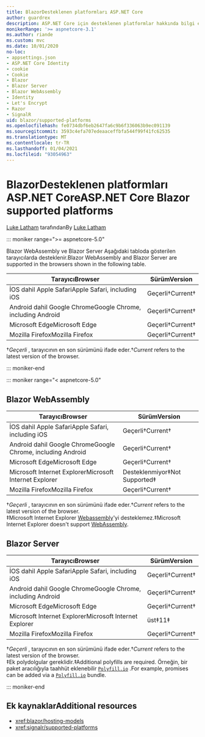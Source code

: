 ```yaml
---
title: BlazorDesteklenen platformları ASP.NET Core
author: guardrex
description: ASP.NET Core için desteklenen platformlar hakkında bilgi edinin Blazor .
monikerRange: '>= aspnetcore-3.1'
ms.author: riande
ms.custom: mvc
ms.date: 10/01/2020
no-loc:
- appsettings.json
- ASP.NET Core Identity
- cookie
- Cookie
- Blazor
- Blazor Server
- Blazor WebAssembly
- Identity
- Let's Encrypt
- Razor
- SignalR
uid: blazor/supported-platforms
ms.openlocfilehash: fe0734dbf6eb2647fa6c9b6f336063b9ec091139
ms.sourcegitcommit: 3593c4efa707edeaaceffbfa544f99f41fc62535
ms.translationtype: MT
ms.contentlocale: tr-TR
ms.lasthandoff: 01/04/2021
ms.locfileid: "93054963"
---
```

# <a name="aspnet-core-no-locblazor-supported-platforms"></a><span data-ttu-id="acb13-103">BlazorDesteklenen platformları ASP.NET Core</span><span class="sxs-lookup"><span data-stu-id="acb13-103">ASP.NET Core Blazor supported platforms</span></span>

<span data-ttu-id="acb13-104">[Luke Latham](https://github.com/guardrex) tarafından</span><span class="sxs-lookup"><span data-stu-id="acb13-104">By [Luke Latham](https://github.com/guardrex)</span></span>

::: moniker range=">= aspnetcore-5.0"

<span data-ttu-id="acb13-105">Blazor WebAssembly ve Blazor Server Aşağıdaki tabloda gösterilen tarayıcılarda desteklenir.</span><span class="sxs-lookup"><span data-stu-id="acb13-105">Blazor WebAssembly and Blazor Server are supported in the browsers shown in the following table.</span></span>

| <span data-ttu-id="acb13-106">Tarayıcı</span><span class="sxs-lookup"><span data-stu-id="acb13-106">Browser</span></span>                          | <span data-ttu-id="acb13-107">Sürüm</span><span class="sxs-lookup"><span data-stu-id="acb13-107">Version</span></span>         |
| -------------------------------- | --------------- |
| <span data-ttu-id="acb13-108">İOS dahil Apple Safari</span><span class="sxs-lookup"><span data-stu-id="acb13-108">Apple Safari, including iOS</span></span>      | <span data-ttu-id="acb13-109">Geçerli&dagger;</span><span class="sxs-lookup"><span data-stu-id="acb13-109">Current&dagger;</span></span> |
| <span data-ttu-id="acb13-110">Android dahil Google Chrome</span><span class="sxs-lookup"><span data-stu-id="acb13-110">Google Chrome, including Android</span></span> | <span data-ttu-id="acb13-111">Geçerli&dagger;</span><span class="sxs-lookup"><span data-stu-id="acb13-111">Current&dagger;</span></span> |
| <span data-ttu-id="acb13-112">Microsoft Edge</span><span class="sxs-lookup"><span data-stu-id="acb13-112">Microsoft Edge</span></span>                   | <span data-ttu-id="acb13-113">Geçerli&dagger;</span><span class="sxs-lookup"><span data-stu-id="acb13-113">Current&dagger;</span></span> |
| <span data-ttu-id="acb13-114">Mozilla Firefox</span><span class="sxs-lookup"><span data-stu-id="acb13-114">Mozilla Firefox</span></span>                  | <span data-ttu-id="acb13-115">Geçerli&dagger;</span><span class="sxs-lookup"><span data-stu-id="acb13-115">Current&dagger;</span></span> |  

<span data-ttu-id="acb13-116">&dagger;*Geçerli* , tarayıcının en son sürümünü ifade eder.</span><span class="sxs-lookup"><span data-stu-id="acb13-116">&dagger;*Current* refers to the latest version of the browser.</span></span>  

::: moniker-end

::: moniker range="< aspnetcore-5.0"

## Blazor WebAssembly

| <span data-ttu-id="acb13-117">Tarayıcı</span><span class="sxs-lookup"><span data-stu-id="acb13-117">Browser</span></span>                          | <span data-ttu-id="acb13-118">Sürüm</span><span class="sxs-lookup"><span data-stu-id="acb13-118">Version</span></span>               |
| -------------------------------- | --------------------- |
| <span data-ttu-id="acb13-119">İOS dahil Apple Safari</span><span class="sxs-lookup"><span data-stu-id="acb13-119">Apple Safari, including iOS</span></span>      | <span data-ttu-id="acb13-120">Geçerli&dagger;</span><span class="sxs-lookup"><span data-stu-id="acb13-120">Current&dagger;</span></span>       |
| <span data-ttu-id="acb13-121">Android dahil Google Chrome</span><span class="sxs-lookup"><span data-stu-id="acb13-121">Google Chrome, including Android</span></span> | <span data-ttu-id="acb13-122">Geçerli&dagger;</span><span class="sxs-lookup"><span data-stu-id="acb13-122">Current&dagger;</span></span>       |
| <span data-ttu-id="acb13-123">Microsoft Edge</span><span class="sxs-lookup"><span data-stu-id="acb13-123">Microsoft Edge</span></span>                   | <span data-ttu-id="acb13-124">Geçerli&dagger;</span><span class="sxs-lookup"><span data-stu-id="acb13-124">Current&dagger;</span></span>       |
| <span data-ttu-id="acb13-125">Microsoft Internet Explorer</span><span class="sxs-lookup"><span data-stu-id="acb13-125">Microsoft Internet Explorer</span></span>      | <span data-ttu-id="acb13-126">Desteklenmiyor&Dagger;</span><span class="sxs-lookup"><span data-stu-id="acb13-126">Not Supported&Dagger;</span></span> |
| <span data-ttu-id="acb13-127">Mozilla Firefox</span><span class="sxs-lookup"><span data-stu-id="acb13-127">Mozilla Firefox</span></span>                  | <span data-ttu-id="acb13-128">Geçerli&dagger;</span><span class="sxs-lookup"><span data-stu-id="acb13-128">Current&dagger;</span></span>       |  

<span data-ttu-id="acb13-129">&dagger;*Geçerli* , tarayıcının en son sürümünü ifade eder.</span><span class="sxs-lookup"><span data-stu-id="acb13-129">&dagger;*Current* refers to the latest version of the browser.</span></span>  
<span data-ttu-id="acb13-130">&Dagger;Microsoft Internet Explorer [Webassembly](https://webassembly.org)'yi desteklemez.</span><span class="sxs-lookup"><span data-stu-id="acb13-130">&Dagger;Microsoft Internet Explorer doesn't support [WebAssembly](https://webassembly.org).</span></span>

## Blazor Server

| <span data-ttu-id="acb13-131">Tarayıcı</span><span class="sxs-lookup"><span data-stu-id="acb13-131">Browser</span></span>                          | <span data-ttu-id="acb13-132">Sürüm</span><span class="sxs-lookup"><span data-stu-id="acb13-132">Version</span></span>         |
| -------------------------------- | --------------- |
| <span data-ttu-id="acb13-133">İOS dahil Apple Safari</span><span class="sxs-lookup"><span data-stu-id="acb13-133">Apple Safari, including iOS</span></span>      | <span data-ttu-id="acb13-134">Geçerli&dagger;</span><span class="sxs-lookup"><span data-stu-id="acb13-134">Current&dagger;</span></span> |
| <span data-ttu-id="acb13-135">Android dahil Google Chrome</span><span class="sxs-lookup"><span data-stu-id="acb13-135">Google Chrome, including Android</span></span> | <span data-ttu-id="acb13-136">Geçerli&dagger;</span><span class="sxs-lookup"><span data-stu-id="acb13-136">Current&dagger;</span></span> |
| <span data-ttu-id="acb13-137">Microsoft Edge</span><span class="sxs-lookup"><span data-stu-id="acb13-137">Microsoft Edge</span></span>                   | <span data-ttu-id="acb13-138">Geçerli&dagger;</span><span class="sxs-lookup"><span data-stu-id="acb13-138">Current&dagger;</span></span> |
| <span data-ttu-id="acb13-139">Microsoft Internet Explorer</span><span class="sxs-lookup"><span data-stu-id="acb13-139">Microsoft Internet Explorer</span></span>      | <span data-ttu-id="acb13-140">üst&Dagger;</span><span class="sxs-lookup"><span data-stu-id="acb13-140">11&Dagger;</span></span>      |
| <span data-ttu-id="acb13-141">Mozilla Firefox</span><span class="sxs-lookup"><span data-stu-id="acb13-141">Mozilla Firefox</span></span>                  | <span data-ttu-id="acb13-142">Geçerli&dagger;</span><span class="sxs-lookup"><span data-stu-id="acb13-142">Current&dagger;</span></span> |

<span data-ttu-id="acb13-143">&dagger;*Geçerli* , tarayıcının en son sürümünü ifade eder.</span><span class="sxs-lookup"><span data-stu-id="acb13-143">&dagger;*Current* refers to the latest version of the browser.</span></span>  
<span data-ttu-id="acb13-144">&Dagger;Ek polydolgular gereklidir.</span><span class="sxs-lookup"><span data-stu-id="acb13-144">&Dagger;Additional polyfills are required.</span></span> <span data-ttu-id="acb13-145">Örneğin, bir paket aracılığıyla taahhüt eklenebilir [`Polyfill.io`](https://polyfill.io/v3/) .</span><span class="sxs-lookup"><span data-stu-id="acb13-145">For example, promises can be added via a [`Polyfill.io`](https://polyfill.io/v3/) bundle.</span></span>

::: moniker-end

## <a name="additional-resources"></a><span data-ttu-id="acb13-146">Ek kaynaklar</span><span class="sxs-lookup"><span data-stu-id="acb13-146">Additional resources</span></span>

* <xref:blazor/hosting-models>
* <xref:signalr/supported-platforms>
